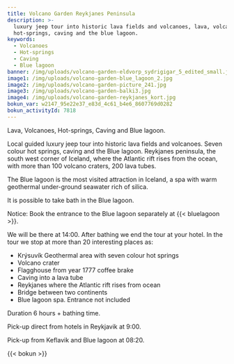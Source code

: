```yaml
---
title: Volcano Garden Reykjanes Peninsula
description: >-
  luxury jeep tour into historic lava fields and volcanoes, lava, volcanoes,
  hot-springs, caving and the blue lagoon.
keywords: 
  - Volcanoes
  - Hot-springs
  - Caving
  - Blue lagoon
banner: /img/uploads/volcano-garden-eldvorp_sydrigigar_5_edited_small.jpg
image1: /img/uploads/volcano-garden-blue_lagoon_2.jpg
image2: /img/uploads/volcano-garden-picture_241.jpg
image3: /img/uploads/volcano-garden-balki3.jpg
image4: /img/uploads/volcano-garden-reykjanes_kort.jpg
bokun_var: w2147_95e22e37_e83d_4c61_b4e6_8607769d0282
bokun_activityId: 7818
---
```

Lava, Volcanoes, Hot-springs, Caving and Blue lagoon.

Local guided luxury jeep tour into historic lava fields and volcanoes. Seven colour hot springs, caving and the Blue lagoon. Reykjanes peninsula, the south west corner of Iceland, where the Atlantic rift rises from the ocean, with more than 100 volcano craters, 200 lava tubes.

The Blue lagoon is the most visited attraction in Iceland, a spa with warm geothermal under-ground seawater rich of silica.

<!--more-->

It is possible to take bath in the Blue lagoon. 

Notice: Book the entrance to the Blue lagoon separately at {{< bluelagoon >}}.

We will be there at 14:00. After bathing we end the tour at your hotel.
In the tour we stop at more than 20 interesting places as:

* Krýsuvík Geothermal area with seven colour hot springs
* Volcano crater
* Flagghouse from year 1777 coffee brake
* Caving into a lava tube
* Reykjanes where the Atlantic rift rises from ocean
* Bridge between two continents
* Blue lagoon spa. Entrance not included

Duration 6 hours  + bathing time.

Pick-up direct from hotels in Reykjavik at 9:00.

Pick-up from Keflavik and Blue lagoon at 08:20.

{{< bokun >}}